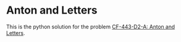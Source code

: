 # Anton and Letters
This is the python solution for the problem [CF-443-D2-A: Anton and Letters](https://codeforces.com/contest/443/problem/A).
